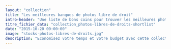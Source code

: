 ```yaml
---
layout: "collection"
title: "Les meilleures banques de photos libre de droit"
intro-header: "Une liste de bons coins pour trouver les meilleures photos sans droits d'auteur. Retrouvez un bonus en fin de liste. N'hésitez pas à le bookmarker."
titre_fichier_data: "collection_photos-libres-de-droits-shortlist"
date: "2015-10-20 00:00:00"
image: "stocks-photos-libres-de-droits.jpg"
description: "Economisez votre temps et votre budget avec cette collection de stocks de photographies libres de droits."
---
```

